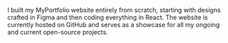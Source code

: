 I built my MyPortfolio website entirely from scratch, starting with designs crafted in Figma and then coding everything in React. The website is currently hosted on GitHub and serves as a showcase for all my ongoing and current open-source projects.
